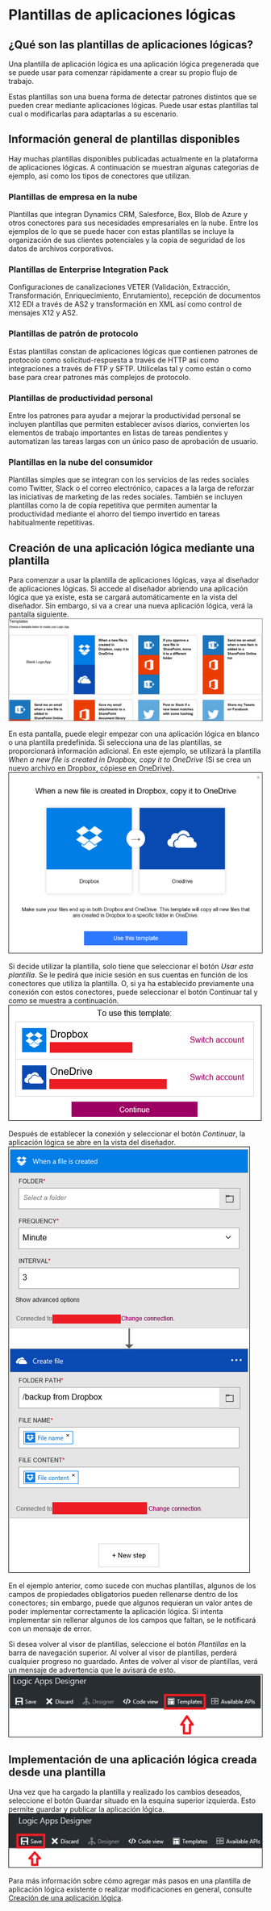 <properties
 pageTitle="Plantillas de aplicaciones lógicas | Microsoft Azure"
 description="Aprenda a usar plantillas de aplicaciones lógicas creadas previamente que le ayudarán a comenzar."
 authors="kevinlam1"
 manager="dwrede"
 editor=""
 services="app-service\logic"
 documentationCenter=""/>

<tags
	ms.service="app-service-logic"
	ms.workload="integration"
	ms.tgt_pltfrm="na"
	ms.devlang="na"
	ms.topic="article"
	ms.date="08/24/2016"
	ms.author="klam"/>

# Plantillas de aplicaciones lógicas

## ¿Qué son las plantillas de aplicaciones lógicas?

Una plantilla de aplicación lógica es una aplicación lógica pregenerada que se puede usar para comenzar rápidamente a crear su propio flujo de trabajo.

Estas plantillas son una buena forma de detectar patrones distintos que se pueden crear mediante aplicaciones lógicas. Puede usar estas plantillas tal cual o modificarlas para adaptarlas a su escenario.

## Información general de plantillas disponibles

Hay muchas plantillas disponibles publicadas actualmente en la plataforma de aplicaciones lógicas. A continuación se muestran algunas categorías de ejemplo, así como los tipos de conectores que utilizan.

### Plantillas de empresa en la nube
Plantillas que integran Dynamics CRM, Salesforce, Box, Blob de Azure y otros conectores para sus necesidades empresariales en la nube. Entre los ejemplos de lo que se puede hacer con estas plantillas se incluye la organización de sus clientes potenciales y la copia de seguridad de los datos de archivos corporativos.

### Plantillas de Enterprise Integration Pack
Configuraciones de canalizaciones VETER (Validación, Extracción, Transformación, Enriquecimiento, Enrutamiento), recepción de documentos X12 EDI a través de AS2 y transformación en XML así como control de mensajes X12 y AS2.

### Plantillas de patrón de protocolo
Estas plantillas constan de aplicaciones lógicas que contienen patrones de protocolo como solicitud-respuesta a través de HTTP así como integraciones a través de FTP y SFTP. Utilícelas tal y como están o como base para crear patrones más complejos de protocolo.

### Plantillas de productividad personal
Entre los patrones para ayudar a mejorar la productividad personal se incluyen plantillas que permiten establecer avisos diarios, convierten los elementos de trabajo importantes en listas de tareas pendientes y automatizan las tareas largas con un único paso de aprobación de usuario.

### Plantillas en la nube del consumidor
Plantillas simples que se integran con los servicios de las redes sociales como Twitter, Slack o el correo electrónico, capaces a la larga de reforzar las iniciativas de marketing de las redes sociales. También se incluyen plantillas como la de copia repetitiva que permiten aumentar la productividad mediante el ahorro del tiempo invertido en tareas habitualmente repetitivas.

## Creación de una aplicación lógica mediante una plantilla 

Para comenzar a usar la plantilla de aplicaciones lógicas, vaya al diseñador de aplicaciones lógicas. Si accede al diseñador abriendo una aplicación lógica que ya existe, esta se cargará automáticamente en la vista del diseñador. Sin embargo, si va a crear una nueva aplicación lógica, verá la pantalla siguiente. ![](../../includes/media/app-service-logic-templates/template7.png)

En esta pantalla, puede elegir empezar con una aplicación lógica en blanco o una plantilla predefinida. Si selecciona una de las plantillas, se proporcionará información adicional. En este ejemplo, se utilizará la plantilla *When a new file is created in Dropbox, copy it to OneDrive* (Si se crea un nuevo archivo en Dropbox, cópiese en OneDrive). ![](../../includes/media/app-service-logic-templates/template2.png)

Si decide utilizar la plantilla, solo tiene que seleccionar el botón *Usar esta plantilla*. Se le pedirá que inicie sesión en sus cuentas en función de los conectores que utiliza la plantilla. O, si ya ha establecido previamente una conexión con estos conectores, puede seleccionar el botón Continuar tal y como se muestra a continuación. ![](../../includes/media/app-service-logic-templates/template3.png)

Después de establecer la conexión y seleccionar el botón *Continuar*, la aplicación lógica se abre en la vista del diseñador. ![](../../includes/media/app-service-logic-templates/template4.png)

En el ejemplo anterior, como sucede con muchas plantillas, algunos de los campos de propiedades obligatorios pueden rellenarse dentro de los conectores; sin embargo, puede que algunos requieran un valor antes de poder implementar correctamente la aplicación lógica. Si intenta implementar sin rellenar algunos de los campos que faltan, se le notificará con un mensaje de error.

Si desea volver al visor de plantillas, seleccione el botón *Plantillas* en la barra de navegación superior. Al volver al visor de plantillas, perderá cualquier progreso no guardado. Antes de volver al visor de plantillas, verá un mensaje de advertencia que le avisará de esto. ![](../../includes/media/app-service-logic-templates/template5.png)

## Implementación de una aplicación lógica creada desde una plantilla

Una vez que ha cargado la plantilla y realizado los cambios deseados, seleccione el botón Guardar situado en la esquina superior izquierda. Esto permite guardar y publicar la aplicación lógica. ![](../../includes/media/app-service-logic-templates/template6.png)

Para más información sobre cómo agregar más pasos en una plantilla de aplicación lógica existente o realizar modificaciones en general, consulte [Creación de una aplicación lógica](app-service-logic-create-a-logic-app.md).

<!---HONumber=AcomDC_0831_2016-->
